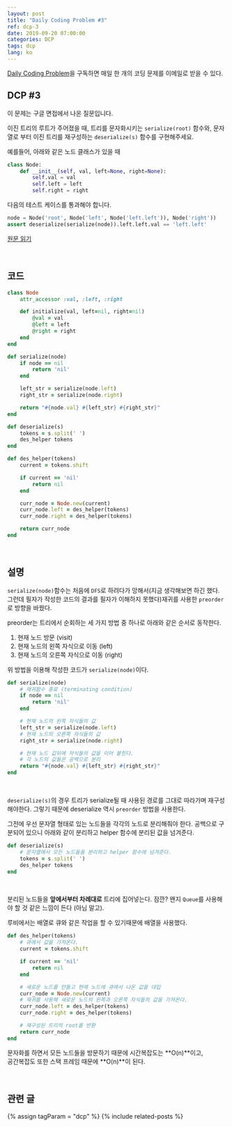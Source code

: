 ```yaml
---
layout: post
title: "Daily Coding Problem #3"
ref: dcp-3
date: 2019-09-20 07:00:00
categories: DCP
tags: dcp
lang: ko
---
```


[Daily Coding Problem](https://www.dailycodingproblem.com)을 구독하면 매일 한 개의 코딩 문제를 이메일로 받을 수 있다.

## DCP #3
이 문제는 구글 면접에서 나온 질문입니다.

이진 트리의 루트가 주어졌을 때, 트리를 문자화시키는 `serialize(root)` 함수와, 문자열로 부터 이진 트리를 재구성하는 `deserialize(s)` 함수를 구현해주세요.

예를들어, 아래와 같은 노드 클래스가 있을 때

```python
class Node:
    def __init__(self, val, left=None, right=None):
        self.val = val
        self.left = left
        self.right = right
```
다음의 테스트 케이스를 통과해야 합니다.

```python
node = Node('root', Node('left', Node('left.left')), Node('right'))
assert deserialize(serialize(node)).left.left.val == 'left.left'
```

[원문 읽기](en-dcp-3.html#dcp3) 

<br>

## 코드

```ruby
class Node
    attr_accessor :val, :left, :right

    def initialize(val, left=nil, right=nil)
        @val = val
        @left = left
        @right = right
    end
end

def serialize(node)
    if node == nil 
        return 'nil'
    end

    left_str = serialize(node.left)
    right_str = serialize(node.right)

    return "#{node.val} #{left_str} #{right_str}"
end

def deserialize(s)
    tokens = s.split(' ')
    des_helper tokens
end

def des_helper(tokens)
    current = tokens.shift

    if current == 'nil'
        return nil
    end

    curr_node = Node.new(current)
    curr_node.left = des_helper(tokens)
    curr_node.right = des_helper(tokens)

    return curr_node
end
```
<br>

## 설명

`serialize(node)`함수는 처음에 `DFS`로 하려다가 망해서(지금 생각해보면 하긴 했다. 그런데 필자가 작성한 코드의 결과를 필자가 이해하지 못했다)재귀를 사용한 `preorder`로 방향을 바꿨다.

preorder는 트리에서 순회하는 세 가지 방법 중 하나로 아래와 같은 순서로 동작한다.
1. 현재 노드 방문 (visit)
2. 현재 노드의 왼쪽 자식으로 이동 (left)
3. 현재 노드의 오른쪽 자식으로 이동 (right)

위 방법을 이용해 작성한 코드가 `serialize(node)`이다.

```ruby
def serialize(node)
    # 재귀함수 종료 (terminating condition)
    if node == nil 
        return 'nil'
    end

    # 현재 노드의 왼쪽 자식들의 값
    left_str = serialize(node.left)
    # 현재 노드의 오른쪽 자식들의 값
    right_str = serialize(node.right)

    # 현재 노드 값뒤에 자식들의 값을 이어 붙힌다.
    # 각 노드의 값들은 공백으로 분리
    return "#{node.val} #{left_str} #{right_str}"
end
```

<br>

`deserialize(s)`의 경우 트리가 serialize될 때 사용된 경로를 그대로 따라가며 재구성 해야한다.
그렇기 때문에 deserialize 역시 `preorder` 방법을 사용한다.

그전에 우선 문자열 형태로 있는 노드들을 각각의 노드로 분리해줘야 한다.
공백으로 구분되어 있으니 아래와 같이 분리하고 helper 함수에 분리된 값을 넘겨준다.

```ruby
def deserialize(s)
    # 문자열에서 모든 노드들을 분리하고 helper 함수에 넘겨준다.
    tokens = s.split(' ')
    des_helper tokens
end
```
<br>

분리된 노드들을 **앞에서부터 차례대로** 트리에 집어넣는다. 잠깐? 왠지 `Queue`를 사용해야 할 것 같은 느낌이 든다 (아님 말고).

루비에서는 배열로 큐와 같은 작업을 할 수 있기때문에 배열을 사용했다.

```ruby
def des_helper(tokens)
    # 큐에서 값을 가져온다.
    current = tokens.shift

    if current == 'nil'
        return nil
    end

    # 새로운 노드를 만들고 현재 노드에 큐에서 나온 값을 대입
    curr_node = Node.new(current)
    # 재귀를 사용해 새로운 노드의 왼쪽과 오른쪽 자식들의 값을 가져온다.
    curr_node.left = des_helper(tokens)
    curr_node.right = des_helper(tokens)

    # 재구성된 트리의 root를 반환
    return curr_node
end
```

문자화를 하면서 모든 노드들을 방문하기 때문에 시간복잡도는 **O(n)**이고,<br>
공간복잡도 또한 스택 프레임 때문에 **O(n)**이 된다.

<br>

## 관련 글 <a id="related"></a>
{% assign tagParam = "dcp" %}
{% include related-posts %}
